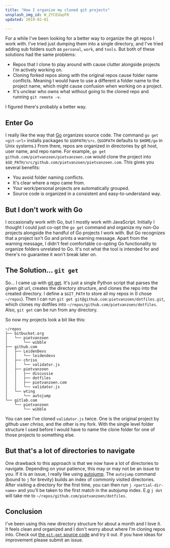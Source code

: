 ```yaml
---
title: "How I organize my cloned git projects"
unsplash_img_id: W_ZYCEUapF0
updated: 2019-02-01

---
```


For a while I've been looking for a better way to organize the git repos I work with. I've tried just dumping them into a single directory, and I've tried adding sub folders such as `personal`, `work`, and `tools`. But both of these solutions had the same problems:

* Repos that I clone to play around with cause clutter alongside projects I'm actively working on.
* Cloning forked repos along with the original repos cause folder name conflicts. Meaning I would have to use a different a folder name to the project name, which might cause confusion when working on a project.
* It's unclear who owns what without going to the cloned repo and running `git remote -v`.

I figured there's probably a better way.

## Enter Go

I really like the way that [Go](https://golang.org) organizes source code. The command `go get <git-url>` installs packages to `$GOPATH/src`. (`$GOPATH` defaults to `$HOME/go` in Unix systems.) From there, repos are organized in directories by git host, user name, and repo name. For example, `go get github.com/pietvanzoen/pietvanzoen.com` would clone the project into `$GO_PATH/src/github.com/pietvanzoen/pietvanzoen.com`. This gives you several benefits:

* You avoid folder naming conflicts.
* It's clear where a repo came from.
* Your work/personal projects are automatically grouped.
* Source code is organized in a consistent and easy-to-understand way.

## But I don't work with Go

I occasionally work with Go, but I mostly work with JavaScript. Initially I thought I could just co-opt the `go get` command and organize my non-Go projects alongside the handful of Go projects I work with. But Go recognizes that a project isn't Go and prints a warning message. Apart from the warning message, I didn't feel comfortable co-opting Go functionality to organize folders unrelated to Go. It's not what the tool is intended for and there's no guarantee it won't break later on.

## The Solution... `git get`

So... I came up with [git get](https://github.com/pietvanzoen/git-get). It's just a single Python script that parses the given git url, creates the directory structure, and clones the repo into the created directory. I define a `$GIT_PATH` to store all my repos in (I chose `~/repos`). Then I can run `git get git@github.com:pietvanzoen/dotfiles.git`, which clones my dotfiles into `~/repos/github.com/pietvanzoen/dotfiles`. Also, `git get` can be run from any directory.

So now my projects look a bit like this:

```
~/repos
├── bitbucket.org
│   └── pietvanzoen
│       └── wibble
├── github.com
│   ├── LeidenDevs
│   │   └── leidendevs
│   ├── chriso
│   │   └── validator.js
│   ├── pietvanzoen
│   │   ├── discussie
│   │   ├── dotfiles
│   │   ├── pietvanzoen.com
│   │   └── validator.js
│   └── wting
│       └── autojump
└── gitlab.com
    └── pietvanzoen
        └── wibble
```

You can see I've cloned `validator.js` twice. One is the original project by github user *chriso*, and the other is my fork. With the single level folder structure I used before I would have to name the clone folder for one of those projects to something else.

## But that's a lot of directories to navigate

One drawback to this approach is that we now have a lot of directories to navigate. Depending on your patience, this may or may not be an issue to you. If it is an issue, I really like using [autojump](https://github.com/wting/autojump). The `autojump` command (bound to `j` for brevity) builds an index of commonly visited directories. After visiting a directory for the first time, you can then run `j <partial-dir-name>` and you'll be taken to the first match in the autojump index. E.g `j dot` will take me to `~/repos/github.com/pietvanzoen/dotfiles`.

## Conclusion

I've been using this new directory structure for about a month and I love it. It feels clean and organized and I don't worry about where I'm cloning repos into. Check out [the `git-get` source code](https://github.com/pietvanzoen/git-get) and try it out. If you have ideas for improvement please submit an issue.
